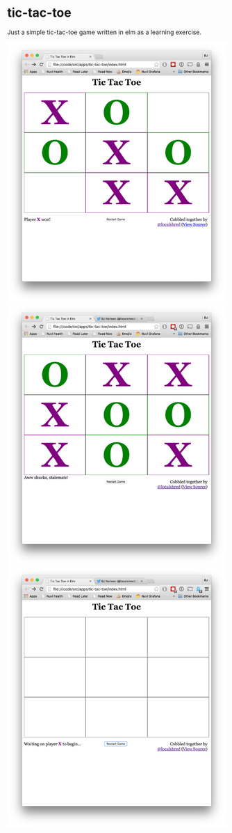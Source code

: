 # tic-tac-toe

Just a simple tic-tac-toe game written in elm as a learning exercise.

![](screenshots/progress-11-28-2015_x_wins.png)
![](screenshots/progress-11-28-2015_stalemate.png)
![](screenshots/progress-11-28-2015_pending.png)

